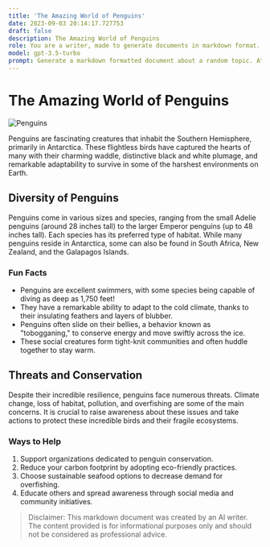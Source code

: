 ```yaml
---
title: 'The Amazing World of Penguins'
date: 2023-09-03 20:14:17.727753
draft: false
description: The Amazing World of Penguins
role: You are a writer, made to generate documents in markdown format. It is very important that all of the documents you generate are in valid markdown format.
model: gpt-3.5-turbo
prompt: Generate a markdown formatted document about a random topic. At the bottom, include a disclaimer explaining that the document was generated by you. The first line of the document should be the title. Make sure that the entire document is in proper markdown format, using a mix of various tags to make the document visually appealing.
---
```


# The Amazing World of Penguins

![Penguins](https://images.unsplash.com/photo-1571197165973-9f8641cec171)

Penguins are fascinating creatures that inhabit the Southern Hemisphere, primarily in Antarctica. These flightless birds have captured the hearts of many with their charming waddle, distinctive black and white plumage, and remarkable adaptability to survive in some of the harshest environments on Earth.

## Diversity of Penguins

Penguins come in various sizes and species, ranging from the small Adelie penguins (around 28 inches tall) to the larger Emperor penguins (up to 48 inches tall). Each species has its preferred type of habitat. While many penguins reside in Antarctica, some can also be found in South Africa, New Zealand, and the Galapagos Islands.

### Fun Facts

- Penguins are excellent swimmers, with some species being capable of diving as deep as 1,750 feet!
- They have a remarkable ability to adapt to the cold climate, thanks to their insulating feathers and layers of blubber.
- Penguins often slide on their bellies, a behavior known as "tobogganing," to conserve energy and move swiftly across the ice.
- These social creatures form tight-knit communities and often huddle together to stay warm.

## Threats and Conservation

Despite their incredible resilience, penguins face numerous threats. Climate change, loss of habitat, pollution, and overfishing are some of the main concerns. It is crucial to raise awareness about these issues and take actions to protect these incredible birds and their fragile ecosystems.

### Ways to Help

1. Support organizations dedicated to penguin conservation.
2. Reduce your carbon footprint by adopting eco-friendly practices.
3. Choose sustainable seafood options to decrease demand for overfishing.
4. Educate others and spread awareness through social media and community initiatives.

> Disclaimer: This markdown document was created by an AI writer. The content provided is for informational purposes only and should not be considered as professional advice.